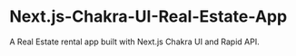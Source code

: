 # Next.js-Chakra-UI-Real-Estate-App
A Real Estate rental app built with Next.js Chakra UI and Rapid API.
